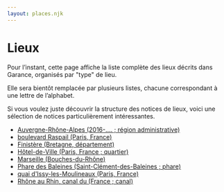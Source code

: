 ```yaml
---
layout: places.njk
---
```


# Lieux


Pour l’instant, cette page affiche la liste complète des lieux décrits dans Garance, organisés par "type" de lieu.

Elle sera bientôt remplacée par plusieurs listes, chacune correspondant à une lettre de l’alphabet.

Si vous voulez juste découvrir la structure des notices de lieux, voici une sélection de notices particulièrement intéressantes.

- [Auvergne-Rhône-Alpes (2016-.... ; région administrative)](https://rdf.archives-nationales.culture.gouv.fr/place/FRAN_RI_005-d-5f0vj727s--1abiwfn04l9rn)  
- [boulevard Raspail (Paris, France)](https://rdf.archives-nationales.culture.gouv.fr/place/FRAN_RI_025-d3nzctch40-teyuun8ehowz)  
- [Finistère (Bretagne, département)](https://rdf.archives-nationales.culture.gouv.fr/place/FRAN_RI_005-d3ntb7ow7c--5vehi4l7x7op)  
- [Hôtel-de-Ville (Paris, France ; quartier)](https://rdf.archives-nationales.culture.gouv.fr/place/FRAN_RI_023-d3nyvg6yee--avg1nwx4nj8w)  
- [Marseille (Bouches-du-Rhône)](https://rdf.archives-nationales.culture.gouv.fr/place/FRAN_RI_005-d3nte3xb8y--1j9n3wpuz3wyw)  
- [Phare des Baleines (Saint-Clément-des-Baleines ; phare)](https://rdf.archives-nationales.culture.gouv.fr/place/FRAN_RI_005-d-6l8o47280--dx1zhzxfh9om)  
- [quai d'Issy-les-Moulineaux (Paris, France)](https://rdf.archives-nationales.culture.gouv.fr/place/FRAN_RI_025-d3nzbgvoky--uwfq0zd9oxhf)  
- [Rhône au Rhin, canal du (France ; canal)](https://rdf.archives-nationales.culture.gouv.fr/place/FRAN_RI_005-d-5uaimjoeb--nslnxls4w1lg)  